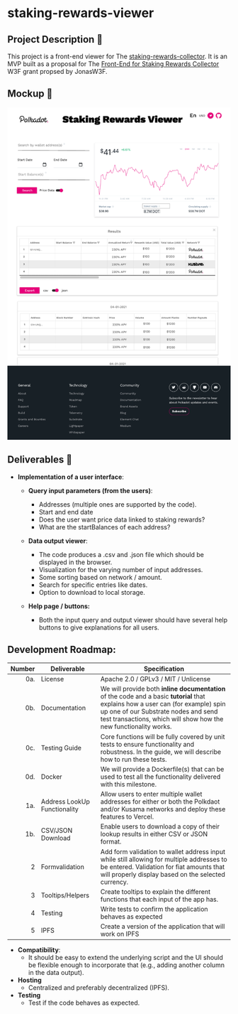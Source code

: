 # staking-rewards-viewer

## Project Description :page_facing_up:

This project is a front-end viewer for The [staking-rewards-collector](https://github.com/w3f/staking-rewards-collector). It is an MVP built as a proposal for The [Front-End for Staking Rewards Collector](https://github.com/w3f/General-Grants-Program/blob/master/rfps/staking-rewards-collector-front-end.md) W3F grant propsed by JonasW3F.

## Mockup :crystal_ball:

![Mockup](mockup.png)

## Deliverables :nut_and_bolt:
- **Implementation of a user interface**:
  - **Query input parameters (from the users)**:
    - Addresses (multiple ones are supported by the code).
    - Start and end date
    - Does the user want price data linked to staking rewards?
    - What are the startBalances of each address?

  - **Data output viewer**:
    - The code produces a .csv and .json file which should be displayed in the browser.
    - Visualization for the varying number of input addresses.
    - Some sorting based on network / amount.
    - Search for specific entries like dates.
    - Option to download to local storage.
  - **Help page / buttons:**
    - Both the input query and output viewer should have several help buttons to give explanations for all users.

## Development Roadmap:
| Number | Deliverable | Specification |
| -----: | ----------- | ------------- |
| 0a. | License | Apache 2.0 / GPLv3 / MIT / Unlicense |
| 0b. | Documentation | We will provide both **inline documentation** of the code and a basic **tutorial** that explains how a user can (for example) spin up one of our Substrate nodes and send test transactions, which will show how the new functionality works. |
| 0c. | Testing Guide | Core functions will be fully covered by unit tests to ensure functionality and robustness. In the guide, we will describe how to run these tests. |
| 0d. | Docker | We will provide a Dockerfile(s) that can be used to test all the functionality delivered with this milestone. |
| 1a. | Address LookUp Functionality | Allow users to enter multiple wallet addresses for either or both the Polkdaot and/or Kusama networks and deploy these features to Vercel. |
| 1b. | CSV/JSON Download | Enable users to download a copy of their lookup results in either CSV or JSON format. |
| 2 | Formvalidation | Add form validation to wallet address input while still allowing for multiple addresses to be entered. Validation for fiat amounts that will properly display based on the selected currency. |
| 3 | Tooltips/Helpers | Create tooltips to explain the different functions that each input of the app has. |
| 4 | Testing | Write tests to confirm the application behaves as expected |
| 5 | IPFS | Create a version of the application that will work on IPFS|

- **Compatibility**:
  - It should be easy to extend the underlying script and the UI should be flexible enough to incorporate that (e.g., adding another column in the data output).
- **Hosting**
    - Centralized and preferably decentralized (IPFS).
- **Testing**
    - Test if the code behaves as expected.
